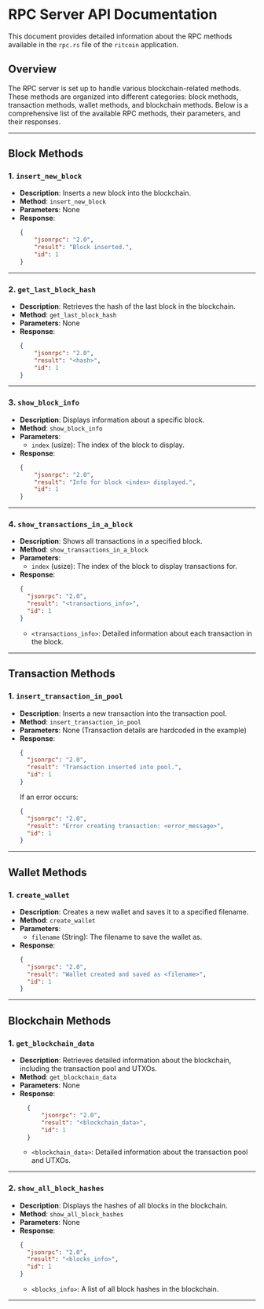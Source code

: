 # RPC Server API Documentation

This document provides detailed information about the RPC methods available in the `rpc.rs` file of the `ritcoin` application.

## Overview

The RPC server is set up to handle various blockchain-related methods. These methods are organized into different categories: block methods, transaction methods, wallet methods, and blockchain methods. Below is a comprehensive list of the available RPC methods, their parameters, and their responses.

---

## Block Methods

### 1. `insert_new_block`

- **Description**: Inserts a new block into the blockchain.
- **Method**: `insert_new_block`
- **Parameters**: None
- **Response**:
	```json
	{
		"jsonrpc": "2.0",
		"result": "Block inserted.",
		"id": 1
	}
	```
---

### 2. `get_last_block_hash`

- **Description**: Retrieves the hash of the last block in the blockchain.
- **Method**: `get_last_block_hash`
- **Parameters**: None
- **Response**:
	```json
	{
		"jsonrpc": "2.0",
		"result": "<hash>",
		"id": 1
	}
	```
---

### 3. `show_block_info`

- **Description**: Displays information about a specific block.
- **Method**: `show_block_info`
- **Parameters**:
  - `index` (usize): The index of the block to display.
- **Response**:
	```json
	{
		"jsonrpc": "2.0",
		"result": "Info for block <index> displayed.",
		"id": 1
	}
	```
---

### 4. `show_transactions_in_a_block`

- **Description**: Shows all transactions in a specified block.
- **Method**: `show_transactions_in_a_block`
- **Parameters**:
  - `index` (usize): The index of the block to display transactions for.
- **Response**:
	```json
	{
	  "jsonrpc": "2.0",
	  "result": "<transactions_info>",
	  "id": 1
	}
	```
  - `<transactions_info>`: Detailed information about each transaction in the block.

---

## Transaction Methods

### 1. `insert_transaction_in_pool`

- **Description**: Inserts a new transaction into the transaction pool.
- **Method**: `insert_transaction_in_pool`
- **Parameters**: None (Transaction details are hardcoded in the example)
- **Response**:
	```json
	{
	  "jsonrpc": "2.0",
	  "result": "Transaction inserted into pool.",
	  "id": 1
	}
	```
	If an error occurs:
	```json
	{
	  "jsonrpc": "2.0",
	  "result": "Error creating transaction: <error_message>",
	  "id": 1
	}
	```
---

## Wallet Methods

### 1. `create_wallet`

- **Description**: Creates a new wallet and saves it to a specified filename.
- **Method**: `create_wallet`
- **Parameters**:
  - `filename` (String): The filename to save the wallet as.
- **Response**:
  ```json
  {
    "jsonrpc": "2.0",
    "result": "Wallet created and saved as <filename>",
    "id": 1
  }
---

## Blockchain Methods

### 1. `get_blockchain_data`

- **Description**: Retrieves detailed information about the blockchain, including the transaction pool and UTXOs.
- **Method**: `get_blockchain_data`
- **Parameters**: None
- **Response**:
  ```json
	{
		"jsonrpc": "2.0",
		"result": "<blockchain_data>",
		"id": 1
	}
  ```
  - `<blockchain_data>`: Detailed information about the transaction pool and UTXOs.
---

### 2. `show_all_block_hashes`

- **Description**: Displays the hashes of all blocks in the blockchain.
- **Method**: `show_all_block_hashes`
- **Parameters**: None
- **Response**:
	```json
	{
	  "jsonrpc": "2.0",
	  "result": "<blocks_info>",
	  "id": 1
	}
	```
  - `<blocks_info>`: A list of all block hashes in the blockchain.

---

